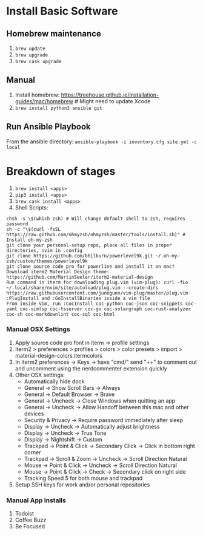 # Install Basic Software

## Homebrew maintenance

1. `brew update`
2. `brew upgrade`
3. `brew cask upgrade`

## Manual

1. Install homebrew: https://treehouse.github.io/installation-guides/mac/homebrew # Might need to update Xcode
2. `brew install python3 ansible git`

## Run Ansible Playbook

From the ansible directory:
`ansible-playbook -i inventory.cfg site.yml -c local`

# Breakdown of stages

1. `brew install <apps>`
2. `pip3 install <apps>`
3. `brew cask install <apps>`
4. Shell Scripts:

```
chsh -s \$(which zsh) # Will change default shell to zsh, requires password
sh -c "\$(curl -fsSL https://raw.github.com/ohmyzsh/ohmyzsh/master/tools/install.sh)" # Install oh-my-zsh
git clone your personal-setup repo, place all files in proper directories, nvim in .config
git clone https://github.com/bhilburn/powerlevel9k.git ~/.oh-my-zsh/custom/themes/powerlevel9k
git clone source code pro for powerline and install it on mac?
Download iterm2 Material Design theme: https://github.com/MartinSeeler/iterm2-material-design
Run command in iterm for downloading plug.vim (vim-plug): curl -fLo ~/.local/share/nvim/site/autoload/plug.vim --create-dirs https://raw.githubusercontent.com/junegunn/vim-plug/master/plug.vim
:PlugInstall and :GoInstallBinaries inside a vim file
From inside Vim, run :CocInstall coc-python coc-json coc-snippets coc-yaml coc-vimlsp coc-tsserver coc-go coc-solargraph coc-rust-analyzer coc-sh coc-markdownlint coc-sql coc-html
```

### Manual OSX Settings
1. Apply source code pro font in iterm -> profile settings
2. iterm2 > preferences > profiles > colors > color presets > import > material-design-colors.itermcolors
3. In Iterm2 preferences -> Keys -> have "cmd/" send "++" to comment out and uncomment using the nerdcommenter extension quickly
4. Other OSX settings:
    * Automatically hide dock
    * General -> Show Scroll Bars -> Always
    * General -> Default Browser -> Brave
    * General -> Uncheck -> Close Windows when quitting an app
    * General -> Uncheck -> Allow Handoff between this mac and other devices
    * Security & Privacy -> Require password immediately after sleep
    * Display -> Uncheck -> Automatically adjust brightness
    * Display -> Uncheck -> True Tone
    * Display -> Nightshift -> Custom
    * Trackpad -> Point & Click -> Secondary Click -> Click in bottom right corner
    * Trackpad -> Scroll & Zoom -> Uncheck -> Scroll Direction Natural
    * Mouse -> Point & Click -> Uncheck -> Scroll Direction Natural
    * Mouse -> Point & Click -> Check -> Secondary click on right side
    * Tracking Speed 5 for both mouse and trackpad
5. Setup SSH keys for work and/or personal repositories

### Manual App Installs
1. Todoist
2. Coffee Buzz
3. Be Focused
